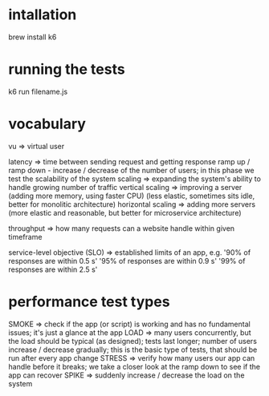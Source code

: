 # intallation

brew install k6

# running the tests

k6 run filename.js

# vocabulary

vu => virtual user

latency => time between sending request and getting response
ramp up / ramp down - increase / decrease of the number of users; in this phase we test the scalability of the system
scaling => expanding the system's ability to handle growing number of traffic
vertical scaling => improving a server (adding more memory, using faster CPU) (less elastic, sometimes sits idle, better for monolitic architecture)
horizontal scaling => adding more servers (more elastic and reasonable, but better for microservice architecture)

throughput => how many requests can a website handle within given timeframe

service-level objective (SLO) => established limits of an app, e.g.
'90% of responses are within 0.5 s'
'95% of responses are within 0.9 s'
'99% of responses are within 2.5 s'

# performance test types

SMOKE => check if the app (or script) is working and has no fundamental issues; it's just a glance at the app
LOAD => many users concurrently, but the load should be typical (as designed); tests last longer; number of users increase / decrease gradually; this is the basic type of tests, that should be run after every app change
STRESS => verify how many users our app can handle before it breaks; we take a closer look at the ramp down to see if the app can recover
SPIKE => suddenly increase / decrease the load on the system
